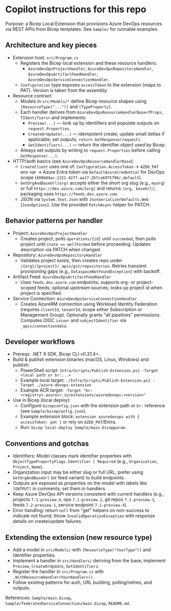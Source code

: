 # Copilot instructions for this repo

Purpose: a Bicep Local Extension that provisions Azure DevOps resources via REST APIs from Bicep templates. See `Sample/` for runnable examples.

## Architecture and key pieces

- Extension host: `src/Program.cs`
  - Registers the Bicep local extension and these resource handlers:
    - `AzureDevOpsProjectHandler`, `AzureDevOpsRepositoryHandler`, `AzureDevOpsArtifactFeedHandler`, `AzureDevOpsServiceConnectionHandler`.
  - `Configuration` type exposes `accessToken` to the extension (maps to PAT). Version is taken from the assembly.
- Resource contract
  - Models in `src/Models/*` define Bicep resource shapes using `[ResourceType("...")]` and `[TypeProperty]`.
  - Each handler derives from `AzureDevOpsResourceHandlerBase<TProps, TIdentifiers>` and implements:
    - `Preview(...)` — look up by identifiers and populate outputs on `request.Properties`.
    - `CreateOrUpdate(...)` — idempotent create; update small deltas if applicable; set outputs; `return GetResponse(request)`.
    - `GetIdentifiers(...)` — return the identifier object used by Bicep.
  - Always set outputs by writing to `request.Properties` before calling `GetResponse(...)`.
- HTTP/auth basics (see `AzureDevOpsResourceHandlerBase`):
  - `CreateClient` uses one of: `Configuration.AccessToken` → `AZDO_PAT` env var → Azure Entra token via `DefaultAzureCredential` for DevOps scope (`499b84ac-1321-427f-aa17-267ca6975798/.default`).
  - `GetOrgAndBaseUrl(org)` accepts either the short org slug (e.g., `myorg`) or full `https://dev.azure.com/{org}` and returns `(org, baseUrl)`; packaging uses `https://feeds.dev.azure.com`.
  - JSON via `System.Text.Json` with `JsonSerializerDefaults.Web` (`JsonOptions`). Use the provided `PatchAsync` helper for PATCH.

## Behavior patterns per handler

- Project: `AzureDevOpsProjectHandler`
  - Creates project, polls `operations/{id}` until `succeeded`, then polls project until `state == wellFormed` before proceeding. Updates description via PATCH when changed.
- Repository: `AzureDevOpsRepositoryHandler`
  - Validates project exists, then creates repo under `/{org}/{project}/_apis/git/repositories`. Retries transient provisioning gaps (e.g., `DataspaceNotFoundException`) with backoff.
- Artifact Feed: `AzureDevOpsArtifactFeedHandler`
  - Uses `feeds.dev.azure.com` endpoints; supports org- or project-scoped feeds; optional upstream sources; looks up project id when project is specified.
- Service Connection: `AzureDevOpsServiceConnectionHandler`
  - Creates AzureRM connection using Workload Identity Federation (requires `clientId`, `tenantId`; scope either Subscription or Management Group). Optionally grants "all pipelines" permissions. Computes OIDC `issuer` and `subjectIdentifier` via `_apis/connectiondata`.

## Developer workflows

- Prereqs: .NET 9 SDK, Bicep CLI v0.37.4+.
- Build & publish extension binaries (macOS, Linux, Windows) and publish:
  - PowerShell script: `Infra/Scripts/Publish-Extension.ps1 -Target <local path or br:...>`
  - Example local target: `./Infra/Scripts/Publish-Extension.ps1 -Target ./azure-devops-extension`
  - Example ACR target: `-Target "br:<registry>.azurecr.io/extensions/azuredevops:<version>"`
- Use in Bicep (local deploy):
  - Configure `bicepconfig.json` with the extension path or `br:` reference (see `Sample/bicepconfig.json`).
  - Example extension block: `extension azuredevops with { accessToken: pat }` or rely on `AZDO_PAT`/Entra.
  - Run: `bicep local-deploy Sample/main.bicepparam`.

## Conventions and gotchas

- Identifiers: Model classes mark identifier properties with `ObjectTypePropertyFlags.Identifier | Required` (e.g., `Organization`, `Project`, `Name`).
- Organization input may be either slug or full URL; prefer using `GetOrgAndBaseUrl` (or feed variant) to build endpoints.
- Outputs are exposed as properties on the model with labels like `[OUTPUT]` in comments; set them in handlers.
- Keep Azure DevOps API versions consistent with current handlers (e.g., projects `7.1-preview.4`, ops `7.1-preview.1`, git repos `7.1-preview.1`, feeds `7.2-preview.1`, service endpoint `7.1-preview.4`).
- Error handling: return `null` from "get" helpers on non-success to indicate not found; throw `InvalidOperationException` with response details on create/update failures.

## Extending the extension (new resource type)

- Add a model in `src/Models/` with `[ResourceType("YourType")]` and identifier properties.
- Implement a handler in `src/Handlers/` deriving from the base; implement `Preview`, `CreateOrUpdate`, `GetIdentifiers`.
- Register the handler in `src/Program.cs` with `.WithResourceHandler<YourHandler>()`.
- Follow existing patterns for auth, URL building, polling/retries, and outputs.

References: `Sample/main.bicep`, `Sample/federatedServiceConnection/main.bicep`, `README.md`.
